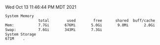 Wed Oct 13 11:46:44 PM MDT 2021
```bash
System Memory
               total        used        free      shared  buff/cache   available
Mem:           7.7Gi       676Mi       5.0Gi       9.0Mi       2.0Gi       6.7Gi
Swap:          7.6Gi       343Mi       7.3Gi
System Storage
671M	.
```
```bash
